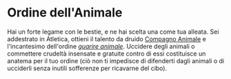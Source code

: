 # Ordine dell'Animale

Hai un forte legame con le bestie, e ne hai scelta una come tua alleata. Sei
addestrato in Atletica, ottieni il talento da druido
[Compagno Animale](/talenti/druido/compagno-animale) e l'incantesimo dell'ordine
_[guarire animale](/incantesimi/guarire-animale)_. Uccidere degli animali o
commettere crudeltà insensate e gratuite contro di essi costituisce un anatema
per il tuo ordine (ciò non ti impedisce di difenderti dagli animali o di
ucciderli senza inutili sofferenze per ricavarne del cibo).
